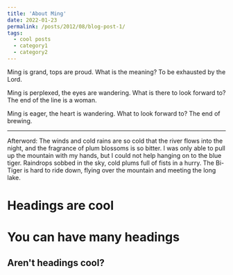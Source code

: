 ```yaml
---
title: 'About Ming'
date: 2022-01-23
permalink: /posts/2012/08/blog-post-1/
tags:
  - cool posts
  - category1
  - category2
---
```


Ming is grand, tops are proud. What is the meaning? To be exhausted by the Lord.

Ming is perplexed, the eyes are wandering. What is there to look forward to? The end of the line is a woman.

Ming is eager, the heart is wandering. What to look forward to? The end of brewing.
***
Afterword: The winds and cold rains are so cold that the river flows into the night, and the fragrance of plum blossoms is so bitter. I was only able to pull up the mountain with my hands, but I could not help hanging on to the blue tiger. Raindrops sobbed in the sky, cold plums full of fists in a hurry. The Bi-Tiger is hard to ride down, flying over the mountain and meeting the long lake.

Headings are cool
======

You can have many headings
======

Aren't headings cool?
------
